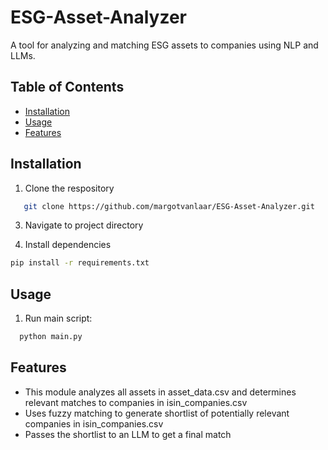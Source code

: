 # ESG-Asset-Analyzer

A tool for analyzing and matching ESG assets to companies using NLP and LLMs.

## Table of Contents
- [Installation](#installation)
- [Usage](#usage)
- [Features](#features)


## Installation
1. Clone the respository
```bash
   git clone https://github.com/margotvanlaar/ESG-Asset-Analyzer.git
```

3. Navigate to project directory

4. Install dependencies
```bash
pip install -r requirements.txt
```

## Usage
1. Run main script:
 ```bash
   python main.py
```

## Features
- This module analyzes all assets in asset_data.csv and determines relevant matches to companies in isin_companies.csv
- Uses fuzzy matching to generate shortlist of potentially relevant companies in isin_companies.csv
- Passes the shortlist to an LLM to get a final match
